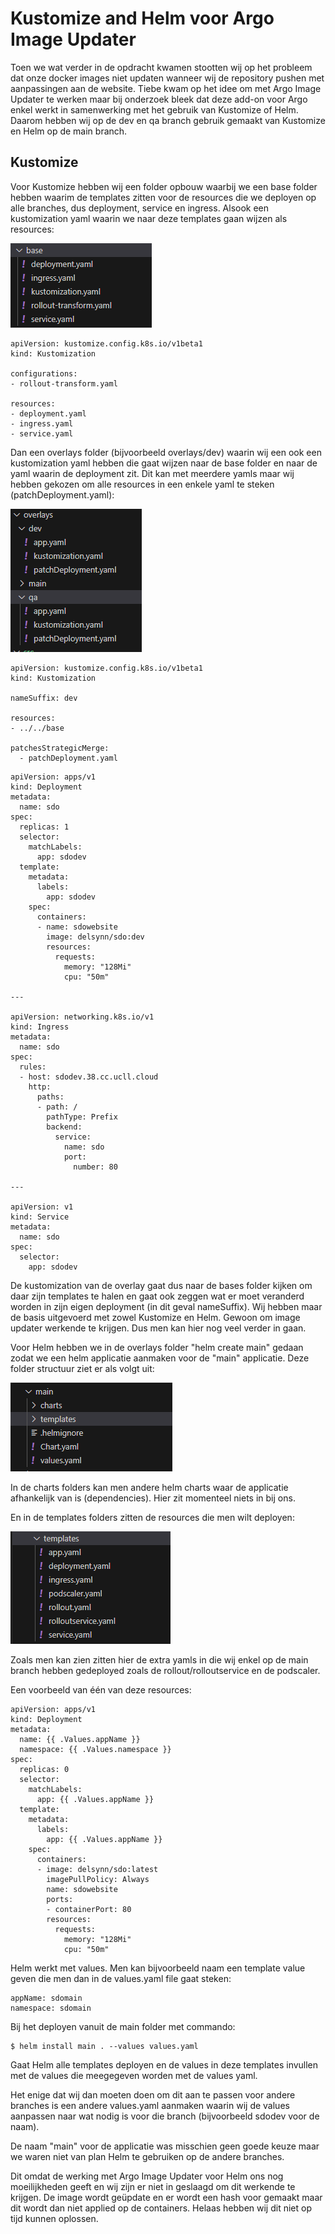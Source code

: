 # Kustomize and Helm voor Argo Image Updater

Toen we wat verder in de opdracht kwamen stootten wij op het probleem dat onze docker images niet updaten wanneer wij de repository pushen met aanpassingen aan de website. Tiebe kwam op het idee om met Argo Image Updater te werken maar bij onderzoek bleek dat deze add-on voor Argo enkel werkt in samenwerking met het gebruik van Kustomize of Helm. Daarom hebben wij op de dev en qa branch gebruik gemaakt van Kustomize en Helm op de main branch.

## Kustomize

Voor Kustomize hebben wij een folder opbouw waarbij we een base folder hebben waarim de templates zitten voor de resources die we deployen op alle branches, dus deployment, service en ingress. Alsook een kustomization yaml waarin we naar deze templates gaan wijzen als resources:

![Base Folder](basefolder.png)

```
apiVersion: kustomize.config.k8s.io/v1beta1
kind: Kustomization

configurations:
- rollout-transform.yaml

resources:
- deployment.yaml
- ingress.yaml
- service.yaml
```

Dan een overlays folder (bijvoorbeeld overlays/dev) waarin wij een ook een kustomization yaml hebben die gaat wijzen naar de base folder en naar de yaml waarin de deployment zit. Dit kan met meerdere yamls maar wij hebben gekozen om alle resources in een enkele yaml te steken (patchDeployment.yaml):

![Overlays Folders](overlaysfolders.png)

```
apiVersion: kustomize.config.k8s.io/v1beta1
kind: Kustomization

nameSuffix: dev

resources:
- ../../base

patchesStrategicMerge:
  - patchDeployment.yaml
```

```
apiVersion: apps/v1
kind: Deployment
metadata:
  name: sdo
spec:
  replicas: 1
  selector:
    matchLabels:
      app: sdodev
  template:
    metadata:
      labels:
        app: sdodev
    spec:
      containers:
      - name: sdowebsite
        image: delsynn/sdo:dev
        resources:
          requests:
            memory: "128Mi"
            cpu: "50m"

---

apiVersion: networking.k8s.io/v1
kind: Ingress
metadata:
  name: sdo
spec:
  rules:
  - host: sdodev.38.cc.ucll.cloud
    http:
      paths:
      - path: /
        pathType: Prefix
        backend:
          service:
            name: sdo
            port:
              number: 80

---

apiVersion: v1
kind: Service
metadata:
  name: sdo
spec:
  selector:
    app: sdodev
```

De kustomization van de overlay gaat dus naar de bases folder kijken om daar zijn templates te halen en gaat ook zeggen wat er moet veranderd worden in zijn eigen deployment (in dit geval nameSuffix).
Wij hebben maar de basis uitgevoerd met zowel Kustomize en Helm. Gewoon om image updater werkende te krijgen. Dus men kan hier nog veel verder in gaan.

Voor Helm hebben we in de overlays folder "helm create main" gedaan zodat we een helm applicatie aanmaken voor de "main" applicatie. Deze folder structuur ziet er als volgt uit:

![Helm Folder](helmfolders.png)

In de charts folders kan men andere helm charts waar de applicatie afhankelijk van is (dependencies). Hier zit momenteel niets in bij ons. 

En in de templates folders zitten de resources die men wilt deployen:

![Templates Folder](templates.png)

Zoals men kan zien zitten hier de extra yamls in die wij enkel op de main branch hebben gedeployed zoals de rollout/rolloutservice en de podscaler.

Een voorbeeld van één van deze resources:

```
apiVersion: apps/v1
kind: Deployment
metadata:
  name: {{ .Values.appName }}
  namespace: {{ .Values.namespace }}
spec:
  replicas: 0
  selector:
    matchLabels:
      app: {{ .Values.appName }}
  template:
    metadata:
      labels:
        app: {{ .Values.appName }}
    spec:
      containers:
      - image: delsynn/sdo:latest
        imagePullPolicy: Always
        name: sdowebsite
        ports:
        - containerPort: 80
        resources:
          requests:
            memory: "128Mi"
            cpu: "50m"
```

Helm werkt met values. Men kan bijvoorbeeld naam een template value geven die men dan in de values.yaml file gaat steken:

```
appName: sdomain
namespace: sdomain
```
Bij het deployen vanuit de main folder met commando:

```
$ helm install main . --values values.yaml
```
Gaat Helm alle templates deployen en de values in deze templates invullen met de values die meegegeven worden met de values yaml. 

Het enige dat wij dan moeten doen om dit aan te passen voor andere branches is een andere values.yaml aanmaken waarin wij de values aanpassen naar wat nodig is voor die branch (bijvoorbeeld sdodev voor de naam).

De naam "main" voor de applicatie was misschien geen goede keuze maar we waren niet van plan Helm te gebruiken op de andere branches.

Dit omdat de werking met Argo Image Updater voor Helm ons nog moeilijkheden geeft en wij zijn er niet in geslaagd om dit werkende te krijgen. De image wordt geüpdate en er wordt een hash voor gemaakt maar dit wordt dan niet applied op de containers. Helaas hebben wij dit niet op tijd kunnen oplossen.